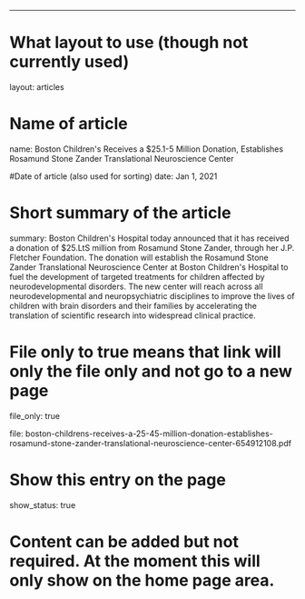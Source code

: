 ---
# What layout to use (though not currently used)
layout: articles

# Name of article
name: Boston Children's Receives a $25.1-5 Million Donation, Establishes Rosamund Stone Zander Translational Neuroscience Center

#Date of article (also used for sorting)
date: Jan 1, 2021

# Short summary of the article
summary: Boston Children's Hospital today announced that it has received a donation of $25.LtS million from Rosamund Stone Zander, through her J.P. Fletcher Foundation. The donation will establish the Rosamund Stone Zander Translational Neuroscience Center at Boston Children's Hospital to fuel the development of targeted treatments for children affected by neurodevelopmental disorders. The new center will reach across all neurodevelopmental and neuropsychiatric disciplines to improve the lives of children with brain disorders and their families by accelerating the translation of scientific research into widespread clinical practice.

# File only to true means that link will only the file only and not go to a new page
file_only: true

file: boston-childrens-receives-a-25-45-million-donation-establishes-rosamund-stone-zander-translational-neuroscience-center-654912108.pdf

# Show this entry on the page
show_status: true

# Content can be added but not required.  At the moment this will only show on the home page area.